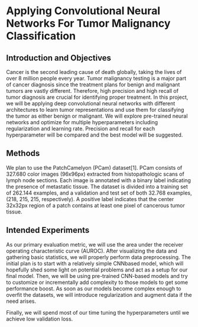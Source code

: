 # Applying Convolutional Neural Networks For Tumor Malignancy Classification

## Introduction and Objectives

Cancer is the second leading cause of death globally, taking the lives of over 8 million people every year. Tumor malignancy testing is a major part of cancer diagnosis since the treatment plans for benign and malignant tumors are vastly different. Therefore, high precision and high recall of tumor diagnosis are crucial for identifying proper treatment. In this project, we will be applying deep convolutional neural networks with different architectures to learn tumor representations and use them for classifying the tumor as either benign or malignant. We will explore pre-trained neural networks and optimize for multiple hyperparameters including regularization and learning rate. Precision and recall for each hyperparameter will be compared and the best model will be suggested.

## Methods

We plan to use the PatchCamelyon (PCam) dataset[1]. PCam consists of 327.680 color images (96x96px) extracted from histopathologic scans of lymph node sections. Each image is annotated with a binary label indicating the presence of metastatic tissue. The dataset is divided into a training set of 262.144 examples, and a validation and test set of both 32.768 examples, (218, 215, 215, respectively). A positive label indicates that the center 32x32px region of a patch contains at least one pixel of cancerous tumor tissue.

## Intended Experiments

As our primary evaluation metric, we will use the area under the receiver operating characteristic curve (AUROC). After visualizing the data and gathering basic statistics, we will properly perform data preprocessing. The initial plan is to start with a relatively simple CNNbased model, which will hopefully shed some light on potential problems and act as a setup for our final model. Then, we will be using pre-trained CNN-based models and try to customize or incrementally add complexity to those models to get some performance boost. As soon as our models become complex enough to overfit the datasets, we will introduce regularization and augment data if the need arises.

Finally, we will spend most of our time tuning the hyperparameters until we achieve low validation loss.
